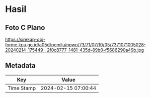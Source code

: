 # Hasil

## Foto C Plano

https://sirekap-obj-formc.kpu.go.id/a05d/pemilu/ppwp/73/71/07/10/05/7371071005028-20240214-175449--2f0c8777-1481-435d-89b0-f5686290a49b.jpg


## Metadata

| Key        | Value               |
| ---------- | ------------------- |
| Time Stamp | 2024-02-15 07:00:44 |



